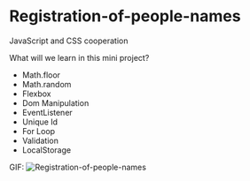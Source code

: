 # Registration-of-people-names
JavaScript and CSS cooperation


What will we learn in this mini project?
* Math.floor
* Math.random
* Flexbox
* Dom Manipulation
* EventListener
* Unique Id
* For Loop
* Validation
* LocalStorage

GIF:
![Registration-of-people-names](https://user-images.githubusercontent.com/92850417/232326054-4207be06-3ae8-4d65-88a4-0fe2712d3c0c.gif)
